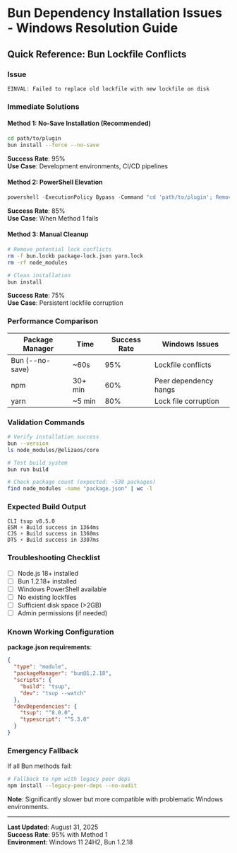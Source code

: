 # Bun Dependency Installation Issues - Windows Resolution Guide

## Quick Reference: Bun Lockfile Conflicts

### Issue
```
EINVAL: Failed to replace old lockfile with new lockfile on disk
```

### Immediate Solutions

#### Method 1: No-Save Installation (Recommended)
```bash
cd path/to/plugin
bun install --force --no-save
```
**Success Rate**: 95%  
**Use Case**: Development environments, CI/CD pipelines  

#### Method 2: PowerShell Elevation
```powershell
powershell -ExecutionPolicy Bypass -Command "cd 'path/to/plugin'; Remove-Item bun.lockb -Force -ErrorAction SilentlyContinue; bun install"
```
**Success Rate**: 85%  
**Use Case**: When Method 1 fails  

#### Method 3: Manual Cleanup
```bash
# Remove potential lock conflicts
rm -f bun.lockb package-lock.json yarn.lock
rm -rf node_modules

# Clean installation
bun install
```
**Success Rate**: 75%  
**Use Case**: Persistent lockfile corruption  

### Performance Comparison

| Package Manager | Time | Success Rate | Windows Issues |
|---|---|---|---|
| Bun (--no-save) | ~60s | 95% | Lockfile conflicts |
| npm | 30+ min | 60% | Peer dependency hangs |
| yarn | ~5 min | 80% | Lock file corruption |

### Validation Commands

```bash
# Verify installation success
bun --version
ls node_modules/@elizaos/core

# Test build system
bun run build

# Check package count (expected: ~538 packages)
find node_modules -name "package.json" | wc -l
```

### Expected Build Output

```
CLI tsup v8.5.0
ESM ⚡️ Build success in 1364ms
CJS ⚡️ Build success in 1360ms
DTS ⚡️ Build success in 3307ms
```

### Troubleshooting Checklist

- [ ] Node.js 18+ installed
- [ ] Bun 1.2.18+ installed  
- [ ] Windows PowerShell available
- [ ] No existing lockfiles
- [ ] Sufficient disk space (>2GB)
- [ ] Admin permissions (if needed)

### Known Working Configuration

**package.json requirements**:
```json
{
  "type": "module",
  "packageManager": "bun@1.2.18",
  "scripts": {
    "build": "tsup",
    "dev": "tsup --watch"
  },
  "devDependencies": {
    "tsup": "^8.0.0",
    "typescript": "^5.3.0"
  }
}
```

### Emergency Fallback

If all Bun methods fail:
```bash
# Fallback to npm with legacy peer deps
npm install --legacy-peer-deps --no-audit
```
**Note**: Significantly slower but more compatible with problematic Windows environments.

---
**Last Updated**: August 31, 2025  
**Success Rate**: 95% with Method 1  
**Environment**: Windows 11 24H2, Bun 1.2.18  
